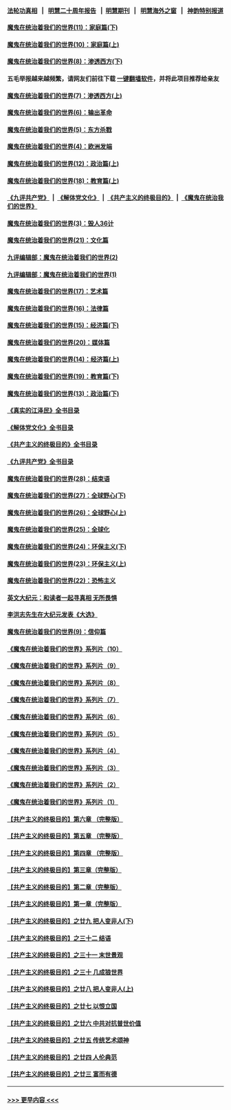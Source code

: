 #### [法轮功真相](https://github.com/gfw-breaker/truth/blob/master/README.md?t=0) &nbsp;&nbsp;|&nbsp;&nbsp; [明慧二十周年报告](https://github.com/gfw-breaker/mh-reports/blob/master/README.md?t=0) &nbsp;&nbsp;|&nbsp;&nbsp;[明慧期刊](https://github.com/gfw-breaker/mh-qikan) &nbsp;&nbsp;|&nbsp;&nbsp; [明慧海外之窗](https://github.com/gfw-breaker/mh-news/blob/master/README.md?t=0) &nbsp;&nbsp;|&nbsp;&nbsp; [神韵特别报道](https://github.com/gfw-breaker/mh-news/blob/master/shenyun.md?t=0)
#### [魔鬼在统治着我们的世界(11)：家庭篇(下)](../pages/nsc422/n10440961.md?t=01170643) 
#### [魔鬼在统治着我们的世界(10)：家庭篇(上)](../pages/nsc422/n10435448.md?t=01170643) 
#### [魔鬼在统治着我们的世界(8)：渗透西方(下)](../pages/nsc422/n10429603.md?t=01170643) 
#### 五毛举报越来越频繁，请网友们前往下载 [一键翻墙软件](https://github.com/gfw-breaker/ssr-accounts)，并将此项目推荐给亲友
#### [魔鬼在统治着我们的世界(7)：渗透西方(上)](../pages/nsc422/n10426013.md?t=01170643) 
#### [魔鬼在统治着我们的世界(6)：输出革命](../pages/nsc422/n10421536.md?t=01170643) 
#### [魔鬼在统治着我们的世界(5)：东方杀戮](../pages/nsc422/n10417707.md?t=01170643) 
#### [魔鬼在统治着我们的世界(4)：欧洲发端](../pages/nsc422/n10414890.md?t=01170643) 
#### [魔鬼在统治着我们的世界(12)：政治篇(上)](../pages/nsc422/n10444576.md?t=01170643) 
#### [魔鬼在统治着我们的世界(18)：教育篇(上)](../pages/nsc422/n10526970.md?t=01170643) 
#### [《九评共产党》](https://github.com/begood0513/9ping.md/blob/master/README.md) &nbsp;|&nbsp; [《解体党文化》](../../../../jtdwh.md/blob/master/README.md)  &nbsp;|&nbsp; [《共产主义的终极目的》](../../../../gczydzjmd.md/blob/master/README.md) &nbsp;|&nbsp; [《魔鬼在统治我们的世界》](../../../../mgztzwmdsj.md/blob/master/README.md) 
#### [魔鬼在统治着我们的世界(3)：毁人36计](../pages/nsc422/n10411583.md?t=01170643) 
#### [魔鬼在统治着我们的世界(21)：文化篇](../pages/nsc422/n10597706.md?t=01170643) 
#### [九评编辑部：魔鬼在统治着我们的世界(2)](../pages/nsc422/n10410036.md?t=01170643) 
#### [九评编辑部：魔鬼在统治着我们的世界(1)](../pages/nsc422/n10406825.md?t=01170643) 
#### [魔鬼在统治着我们的世界(17)：艺术篇](../pages/nsc422/n10499093.md?t=01170643) 
#### [魔鬼在统治着我们的世界(16)：法律篇](../pages/nsc422/n10485969.md?t=01170643) 
#### [魔鬼在统治着我们的世界(15)：经济篇(下)](../pages/nsc422/n10469975.md?t=01170643) 
#### [魔鬼在统治着我们的世界(20)：媒体篇](../pages/nsc422/n10586579.md?t=01170643) 
#### [魔鬼在统治着我们的世界(14)：经济篇(上)](../pages/nsc422/n10457370.md?t=01170643) 
#### [魔鬼在统治着我们的世界(19)：教育篇(下)](../pages/nsc422/n10564808.md?t=01170643) 
#### [魔鬼在统治着我们的世界(13)：政治篇(下)](../pages/nsc422/n10448270.md?t=01170643) 
#### [《真实的江泽民》全书目录](../pages/nsc422/n13721399.md?t=01170643) 
#### [《解体党文化》全书目录](../pages/nsc422/n13721157.md?t=01170643) 
#### [《共产主义的终极目的》全书目录](../pages/nsc422/n13721048.md?t=01170643) 
#### [《九评共产党》全书目录](../pages/nsc422/n13708085.md?t=01170643) 
#### [魔鬼在统治着我们的世界(28)：结束语](../pages/nsc422/n10936246.md?t=01170643) 
#### [魔鬼在统治着我们的世界(27)：全球野心(下)](../pages/nsc422/n10928319.md?t=01170643) 
#### [魔鬼在统治着我们的世界(26)：全球野心(上)](../pages/nsc422/n10900318.md?t=01170643) 
#### [魔鬼在统治着我们的世界(25)：全球化](../pages/nsc422/n10788205.md?t=01170643) 
#### [魔鬼在统治着我们的世界(24)：环保主义(下)](../pages/nsc422/n10695307.md?t=01170643) 
#### [魔鬼在统治着我们的世界(23)：环保主义(上)](../pages/nsc422/n10688613.md?t=01170643) 
#### [魔鬼在统治着我们的世界(22)：恐怖主义](../pages/nsc422/n10614727.md?t=01170643) 
#### [英文大纪元：和读者一起寻真相 无所畏惧](../pages/nsc422/n12542027.md?t=01170643) 
#### [李洪志先生在大纪元发表《大选》](../pages/nsc422/n12534746.md?t=01170643) 
#### [魔鬼在统治着我们的世界(9)：信仰篇](../pages/nsc422/n10432159.md?t=01170643) 
#### [《魔鬼在统治着我们的世界》系列片（10）](../pages/nsc422/n12292670.md?t=01170643) 
#### [《魔鬼在统治着我们的世界》系列片（9）](../pages/nsc422/n12290859.md?t=01170643) 
#### [《魔鬼在统治着我们的世界》系列片（8）](../pages/nsc422/n12287445.md?t=01170643) 
#### [《魔鬼在统治着我们的世界》系列片（7）](../pages/nsc422/n12283425.md?t=01170643) 
#### [《魔鬼在统治着我们的世界》系列片（6）](../pages/nsc422/n12282314.md?t=01170643) 
#### [《魔鬼在统治着我们的世界》系列片（5）](../pages/nsc422/n12281419.md?t=01170643) 
#### [《魔鬼在统治着我们的世界》系列片（4）](../pages/nsc422/n12274024.md?t=01170643) 
#### [《魔鬼在统治着我们的世界》系列片（3）](../pages/nsc422/n12271322.md?t=01170643) 
#### [《魔鬼在统治着我们的世界》系列片（2）](../pages/nsc422/n12269049.md?t=01170643) 
#### [《魔鬼在统治着我们的世界》系列片（1）](../pages/nsc422/n12267575.md?t=01170643) 
#### [【共产主义的终极目的】第六章 （完整版）](../pages/nsc422/n11428913.md?t=01170643) 
#### [【共产主义的终极目的】第五章 （完整版）](../pages/nsc422/n11428912.md?t=01170643) 
#### [【共产主义的终极目的】第四章 （完整版）](../pages/nsc422/n11428907.md?t=01170643) 
#### [【共产主义的终极目的】第三章（完整版）](../pages/nsc422/n11428848.md?t=01170643) 
#### [【共产主义的终极目的】第二章（完整版）](../pages/nsc422/n11428831.md?t=01170643) 
#### [【共产主义的终极目的】第一章（完整版）](../pages/nsc422/n11417651.md?t=01170643) 
#### [【共产主义的终极目的】之廿九 把人变非人(下)](../pages/nsc422/n11344140.md?t=01170643) 
#### [【共产主义的终极目的】之三十二 结语](../pages/nsc422/n11360535.md?t=01170643) 
#### [【共产主义的终极目的】之三十一 末世景观](../pages/nsc422/n11351129.md?t=01170643) 
#### [【共产主义的终极目的】之三十 几成狼世界](../pages/nsc422/n11348280.md?t=01170643) 
#### [【共产主义的终极目的】之廿八 把人变非人(上)](../pages/nsc422/n11340492.md?t=01170643) 
#### [【共产主义的终极目的】之廿七 以恨立国](../pages/nsc422/n11336944.md?t=01170643) 
#### [【共产主义的终极目的】之廿六 中共对抗普世价值](../pages/nsc422/n11324785.md?t=01170643) 
#### [【共产主义的终极目的】之廿五 传统艺术颂神](../pages/nsc422/n11296396.md?t=01170643) 
#### [【共产主义的终极目的】之廿四 人伦典范](../pages/nsc422/n11296397.md?t=01170643) 
#### [【共产主义的终极目的】之廿三 富而有德](../pages/nsc422/n11283598.md?t=01170643) 

----
#### [ >>> 更早内容 <<< ](../indexes/nsc422-earlier.md)

